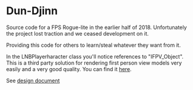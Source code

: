 # Dun-Djinn

Source code for a FPS Rogue-lite in the earlier half of 2018. Unfortunately the project lost traction and we ceased development on it.

Providing this code for others to learn/steal whatever they want from it.

In the LNBPlayerharacter class you'll notice references to "IFPV_Object". This is a third party solution for rendering first person view models very easily and a very good quality. You can find it [here](https://assetstore.unity.com/packages/tools/camera/first-person-view-2-67929).

See [design document](https://github.com/calebsmth54/Dun-Djinn/blob/master/Dun'Djinn_GDD.pdf)
